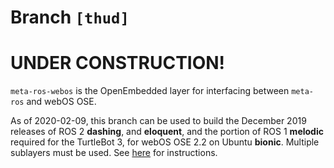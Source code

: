 # Branch `[thud]`

# UNDER CONSTRUCTION!

`meta-ros-webos` is the OpenEmbedded layer for interfacing between `meta-ros`
and webOS OSE.

As of 2020-02-09, this branch can be used to build the December 2019 releases of
ROS 2 **dashing**, and **eloquent**, and the portion of ROS 1 **melodic**
required for the TurtleBot 3, for webOS OSE 2.2 on Ubuntu **bionic**. Multiple
sublayers must be used. See
[here](https://github.com/ros/meta-ros/wiki/OpenEmbedded-Build-Instructions)
for instructions.
